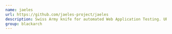```yaml
---
name: jaeles
url: https://github.com/jaeles-project/jaeles
description: Swiss Army knife for automated Web Application Testing. URL : https://github.com/jaeles-project/jaeles Groups : blackarch blackarch-webapp blackarch-scanner
group: blackarch
---
```

